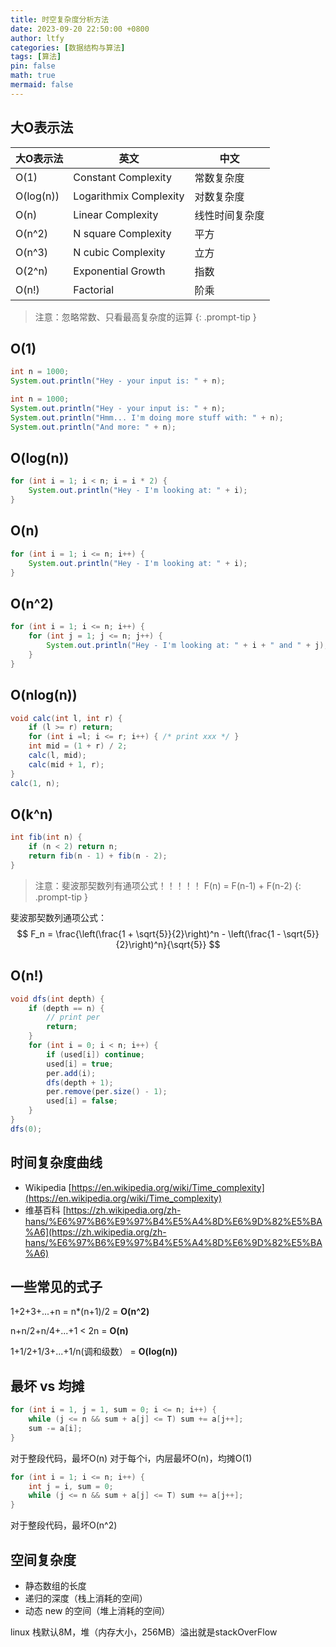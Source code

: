 ```yaml
---
title: 时空复杂度分析方法
date: 2023-09-20 22:50:00 +0800
author: ltfy
categories: [数据结构与算法]
tags: [算法]
pin: false
math: true
mermaid: false
---
```


## 大O表示法

| 大O表示法 | 英文 | 中文 |
| --- | --- | --- |
| O(1) | Constant Complexity | 常数复杂度 |
| O(log(n)) | Logarithmix Complexity | 对数复杂度 |
| O(n) | Linear Complexity | 线性时间复杂度 |
| O(n^2) | N square Complexity | 平方 |
| O(n^3) | N cubic Complexity | 立方 |
| O(2^n) | Exponential Growth | 指数 |
| O(n!) | Factorial | 阶乘 |

> 注意：忽略常数、只看最高复杂度的运算
{: .prompt-tip }

## O(1)

```java
int n = 1000;
System.out.println("Hey - your input is: " + n);
```

```java
int n = 1000;
System.out.println("Hey - your input is: " + n);
System.out.println("Hmm... I'm doing more stuff with: " + n);
System.out.println("And more: " + n);
```

## O(log(n))

```java
for (int i = 1; i < n; i = i * 2) {
    System.out.println("Hey - I'm looking at: " + i);
}
```

## O(n)

```java
for (int i = 1; i <= n; i++) {
    System.out.println("Hey - I'm looking at: " + i);
}
```

## O(n^2)

```java
for (int i = 1; i <= n; i++) {
    for (int j = 1; j <= n; j++) {
        System.out.println("Hey - I'm looking at: " + i + " and " + j);
    }
}
```

## O(nlog(n))

```java
void calc(int l, int r) {
    if (l >= r) return;
    for (int i =l; i <= r; i++) { /* print xxx */ }
    int mid = (1 + r) / 2;
    calc(l, mid);
    calc(mid + 1, r);
}
calc(1, n);
```

## O(k^n)

```java
int fib(int n) {
	if (n < 2) return n;
	return fib(n - 1) + fib(n - 2);
}
```

> 注意：斐波那契数列有通项公式！！！！！ F(n) = F(n-1) + F(n-2) 
{: .prompt-tip }

斐波那契数列通项公式：
$$ F_n = \frac{\left(\frac{1 + \sqrt{5}}{2}\right)^n - \left(\frac{1 - \sqrt{5}}{2}\right)^n}{\sqrt{5}} $$

## O(n!)

```java
void dfs(int depth) {
    if (depth == n) {
        // print per
        return;
    }
	for (int i = 0; i < n; i++) {
        if (used[i]) continue;
        used[i] = true;
        per.add(i);
        dfs(depth + 1);
        per.remove(per.size() - 1);
        used[i] = false;
    }
}
dfs(0);
```

## 时间复杂度曲线

- Wikipedia [https://en.wikipedia.org/wiki/Time_complexity](https://en.wikipedia.org/wiki/Time_complexity)
- 维基百科 [https://zh.wikipedia.org/zh-hans/%E6%97%B6%E9%97%B4%E5%A4%8D%E6%9D%82%E5%BA%A6](https://zh.wikipedia.org/zh-hans/%E6%97%B6%E9%97%B4%E5%A4%8D%E6%9D%82%E5%BA%A6)

## 一些常见的式子

1+2+3+...+n = n*(n+1)/2 = **O(n^2)**

n+n/2+n/4+...+1 < 2n = **O(n)**

1+1/2+1/3+...+1/n(调和级数） = **O(log(n))**

## 最坏 vs 均摊

```java
for (int i = 1, j = 1, sum = 0; i <= n; i++) {
    while (j <= n && sum + a[j] <= T) sum += a[j++];
    sum -= a[i];
}
```

对于整段代码，最坏O(n)
对于每个i，内层最坏O(n)，均摊O(1)

```java
for (int i = 1; i <= n; i++) {
    int j = i, sum = 0;
    while (j <= n && sum + a[j] <= T) sum += a[j++];
}
```

对于整段代码，最坏O(n^2)

## 空间复杂度

- 静态数组的长度
- 递归的深度（栈上消耗的空间）
- 动态 new 的空间（堆上消耗的空间）

linux 栈默认8M，堆（内存大小，256MB）溢出就是stackOverFlow